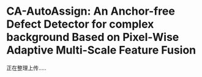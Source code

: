 # CA-AutoAssign: An Anchor-free Defect Detector for complex background Based on Pixel-Wise Adaptive Multi-Scale Feature Fusion
正在整理上传.....
